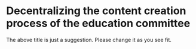 # Decentralizing the content creation process of the education committee

The above title is just a suggestion. Please change it as you see fit.